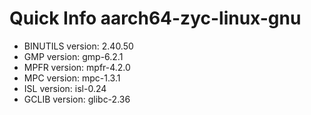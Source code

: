 # Quick Info aarch64-zyc-linux-gnu
  * BINUTILS version: 2.40.50
  * GMP version: gmp-6.2.1
  * MPFR version: mpfr-4.2.0
  * MPC version: mpc-1.3.1
  * ISL version: isl-0.24
  * GCLIB version: glibc-2.36
